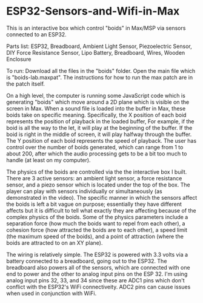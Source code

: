 # ESP32-Sensors-and-Wifi-in-Max

This is an interactive box which control "boids" in Max/MSP via sensors connected to an ESP32.

Parts list:
ESP32,
Breadboard,
Ambient Light Sensor,
Piezoelectric Sensor,
DIY Force Resistance Sensor,
Lipo Battery,
Breadboard,
Wires,
Wooden Enclosure 

To run: Download all the files in the "boids" folder. Open the main file which is "boids-lab.maxpat". The instructions for how to run the max patch are in the patch itself.

 On a high level, the computer is running some JavaScript code which is generating "boids" which move around a 2D plane which 
 is visible on the screen in Max. When a sound file is loaded into the buffer in Max, these boids take on specific meaning. 
 Specifically, the X position of each boid represents the position of playback in the loaded buffer, For example, if the boid 
 is all the way to the let, it will play at the beginning of the buffer. If the boid is right in the middle of screen, it 
 will play halfway through the buffer. The Y position of each boid represents the speed of playback. The user has control 
 over the number of boids generated, which can range from 1 to about 200, after which the audio processing gets to be a bit 
 too much to handle (at least on my computer).
 
 The physics of the boids are controlled via the the interactive box I built. There are 3 active sensors: an ambient 
 light sensor, a force resistance sensor, and a piezo sensor which is located under the top of the box. The player can 
 play with sensors individually or simultaneously (as demonstrated in the video). The specific manner in which the sensors 
 affect the boids is left a bit vague on purpose; essentially they have different affects but it is difficult to tell what 
 exactly they are affecting because of the complex physics of the boids. Some of the physics parameters include a 
 separation force (how much the boids want to repel from each other), a cohesion force (how attracted the boids are 
 to each other), a speed limit (the maximum speed of the boids), and a point of attraction (where the boids are 
 attracted to on an XY plane).

The wiring is relatively simple. The ESP32 is powered with 3.3 volts via a battery connected to a breadboard, going out to the ESP32. The breadboard also powers all of the sensors, which are connected with one end to power and the other to analog input pins on the ESP 32. I'm using analog input pins 32, 33, and 34 since these are ADC1 pins which don't conflict with the ESP32's WiFi connectiveity. ADC2 pins can cause issues when used in conjunction with WiFi.

